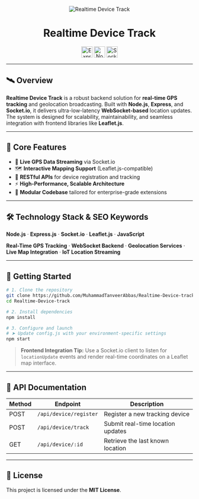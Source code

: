 <p align="center">
  <img src="https://i.postimg.cc/J76vRdbv/Tracker.png" alt="Realtime Device Track" />
</p>

<h1 align="center">Realtime Device Track</h1>

<p align="center">
  <img src="https://img.shields.io/badge/Express-000000?logo=express&logoColor=white&style=for-the-badge" height="30" alt="Express" />
  <img src="https://img.shields.io/badge/Node.js-339933?logo=nodedotjs&logoColor=white&style=for-the-badge" height="30" alt="Node.js" />
  <img src="https://img.shields.io/badge/Socket.io-010101?logo=socketdotio&logoColor=white&style=for-the-badge" height="30" alt="Socket.io" />
</p>

---

## 🛰️ Overview

**Realtime Device Track** is a robust backend solution for **real-time GPS tracking** and geolocation broadcasting. Built with **Node.js**, **Express**, and **Socket.io**, it delivers ultra-low-latency **WebSocket-based** location updates. The system is designed for scalability, maintainability, and seamless integration with frontend libraries like **Leaflet.js**.

---

## 📌 Core Features

- 🔄 **Live GPS Data Streaming** via Socket.io
- 🗺️ **Interactive Mapping Support** (Leaflet.js-compatible)
- 🧭 **RESTful APIs** for device registration and tracking
- ⚡ **High-Performance, Scalable Architecture**
- 🧩 **Modular Codebase** tailored for enterprise-grade extensions

---

## 🛠️ Technology Stack & SEO Keywords

**Node.js** · **Express.js** · **Socket.io** · **Leaflet.js** · **JavaScript**

**Real-Time GPS Tracking** · **WebSocket Backend** · **Geolocation Services** · **Live Map Integration** · **IoT Location Streaming**

---

## 🚀 Getting Started

```bash
# 1. Clone the repository
git clone https://github.com/MuhammadTanveerAbbas/Realtime-Device-track.git
cd Realtime-Device-track

# 2. Install dependencies
npm install

# 3. Configure and launch
# ➤ Update config.js with your environment-specific settings
npm start
````

> **Frontend Integration Tip:**
> Use a Socket.io client to listen for `locationUpdate` events and render real-time coordinates on a Leaflet map interface.

---

## 📡 API Documentation

| Method | Endpoint               | Description                       |
| ------ | ---------------------- | --------------------------------- |
| POST   | `/api/device/register` | Register a new tracking device    |
| POST   | `/api/device/track`    | Submit real-time location updates |
| GET    | `/api/device/:id`      | Retrieve the last known location  |

---

## 📃 License

This project is licensed under the **MIT License**.
